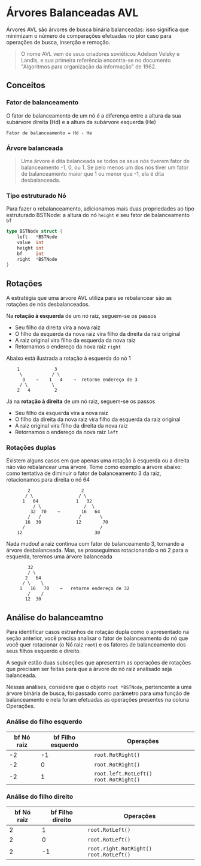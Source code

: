 # Árvores Balanceadas AVL

Árvores AVL são árvores de busca binária balanceadas: isso significa que minimizam o número de comparações efetuadas no pior caso para operações de busca, inserção e remoção.

> O nome AVL vem de seus criadores soviéticos Adelson Velsky e Landis, e sua primeira referência encontra-se no documento "Algoritmos para organização da informação" de 1962.

## Conceitos

### Fator de balanceamento

O fator de balanceamento de um nó é a diferença entre a altura da sua subárvore direita (Hd) e a altura da subárvore esquerda (He)

```
Fator de balanceamento = Hd - He
```

### Árvore balanceada

> Uma árvore é dita balanceada se todos os seus nós tiverem fator de balanceamento -1, 0, ou 1. Se pelo menos um dos nós tiver um fator de balanceamento maior que 1 ou menor que -1, ela é dita desbalanceada.

### Tipo estruturado Nó

Para fazer o rebalanceamento, adicionamos mais duas propriedades ao tipo estruturado BSTNode: a altura do nó `height` e seu fator de balanceamento `bf`

```go
type BSTNode struct {
	left   *BSTNode
	value  int
	height int
	bf     int
	right  *BSTNode
}
```

## Rotações

A estratégia que uma árvore AVL utiliza para se rebalancear são as rotações de nós desbalanceados.

Na **rotação à esquerda** de um nó raiz, seguem-se os passos

- Seu filho da direita vira a nova raiz
- O filho da esquerda da nova raiz vira filho da direita da raiz original
- A raiz original vira filho da esquerda da nova raiz
- Retornamos o endereço da nova raiz `right`

Abaixo está ilustrada a rotação à esquerda do nó 1

```
    1             3
     \           / \
      3    →    1   4    →  retorne endereço de 3
     / \         \
    2   4         2
```

Já na **rotação à direita** de um nó raiz, seguem-se os passos

- Seu filho da esquerda vira a nova raiz
- O filho da direita da nova raiz vira filho da esquerda da raiz original
- A raiz original vira filho da direita da nova raiz
- Retornamos o endereço da nova raiz `left`

### Rotações duplas

Existem alguns casos em que apenas uma rotação à esquerda ou a direita não vão rebalancear uma árvore. Tome como exemplo a árvore abaixo: como tentativa de diminuir o fator de balanceamento 3 da raiz, rotacionamos para direita o nó 64

```
        2                   2
       / \                 / \
      1   64              1   32
          / \                /  \
         32  70    →        16   64
        /   /              /       \
       16  30             12        70
      /                            /
    12                           30  
```

Nada mudou! a raiz continua com fator de balanceamento 3, tornando a árvore desbalanceada. Mas, se prosseguimos rotacionando o nó 2 para a esquerda, teremos uma árvore balanceada

```
        32
        / \
       2   64
      / \    \
     1   16   70    →   retorne endereço de 32
        /    /
       12  30
```

## Análise do balanceamtno

Para identificar casos estranhos de rotação dupla como o apresentado na seção anterior, você precisa analisar o fator de balanceamento do nó que você quer rotacionar (o Nó raiz `root`) e os fatores de balanceamento dos seus filhos esquerdo e direito.

A seguir estão duas subseções que apresentam as operações de rotações que precisam ser feitas para que a árvore do nó raiz analisado seja balanceada. 

Nessas análises, considere que o objeto `root *BSTNode`, pertencente a uma árvore binária de busca, foi passado como parâmetro para uma função de balanceamento e nela foram efetuadas as operações presentes na coluna Operações.

### Análise do filho esquerdo

| bf Nó raiz | bf Filho esquerdo | Operações                               |
|------------|-------------------|-----------------------------------------|
| -2         | -1                | `root.RotRight()`                       |
| -2         | 0                 | `root.RotRight()`                       |
| -2         | 1                 | `root.left.RotLeft()` `root.RotRight()` |

### Análise do filho direito

| bf Nó raiz | bf Filho direito | Operações                                |
|------------|------------------|------------------------------------------|
| 2          | 1                | `root.RotLeft()`                         |
| 2          | 0                | `root.RotLeft()`                         |
| 2          | -1               | `root.right.RotRight()` `root.RotLeft()` |